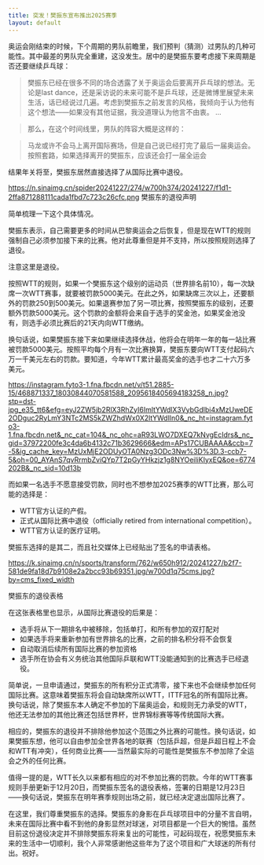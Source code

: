 ```yaml
---
title: 突发！樊振东宣布推出2025赛季
layout: default
---
```


奥运会刚结束的时候，下个周期的男队前瞻里，我们预判（猜测）过男队的几种可能性。其中最差的男队完全重建，这没发生。居中的是樊振东要考虑接下来周期是否还要继续乒乓球：

> 樊振东已经在很多不同的场合透露了关于奥运会后要离开乒乓球的想法。无论是last dance，还是采访说的未来可能不是乒乓球，还是微博里展望未来生活，话已经说过几遍。考虑到樊振东之前发言的风格，我倾向于认为他有这个想法——如果没有其他证据，我没道理认为他言不由衷。
> ...

> 那么，在这个时间线里，男队的阵容大概是这样的：

> 马龙或许不会马上离开国际赛场，但是自己说已经打完了最后一届奥运会。按照套路，如果选择离开的樊振东，应该还会打一届全运会

结果年关将至，樊振东居然直接选择了从国际比赛中退役。

https://n.sinaimg.cn/spider20241227/274/w700h374/20241227/f1d1-2ffa871288111cada1fbd7c723c26cfc.png
樊振东的退役声明

简单梳理一下这个具体情况。

樊振东表示，自己需要更多的时间从巴黎奥运会之后恢复，但是现在WTT的规则强制自己必须参加接下来的比赛。他对此尊重但是并不支持，所以按照规则选择了退役。

注意这里是退役。

按照WTT的规则，如果一个樊振东这个级别的运动员（世界排名前10），每一次缺席一次WTT赛事，就要被罚款5000美元。在此之外，如果缺席三次以上，还要额外的罚款250到500美元。如果退赛参加了另一项比赛，按照樊振东的级别，还要额外罚款5000美元。这个罚款的金额将会来自于选手的奖金池，如果奖金池没有，则选手必须比赛后的21天内向WTT缴纳。

换句话说，如果樊振东接下来如果继续选择休战，他将会在明年一年的每一站比赛被罚款5000美元。按照平均每个月有一次比赛换算，樊振东要向WTT支付起码六万一千美元左右的罚款。要知道，今年WTT累计最高奖金的选手也才二十六万多美元。

https://instagram.fyto3-1.fna.fbcdn.net/v/t51.2885-15/468871337_18030844070581588_2095618405694183258_n.jpg?stp=dst-jpg_e35_tt6&efg=eyJ2ZW5jb2RlX3RhZyI6ImltYWdlX3VybGdlbi4xMzUweDE2ODguc2RyLmY3NTc2MS5kZWZhdWx0X2ltYWdlIn0&_nc_ht=instagram.fyto3-1.fna.fbcdn.net&_nc_cat=104&_nc_ohc=aR93LWO7DXEQ7kNvgEcIdrs&_nc_gid=37972200fe3c4da6b4132c71b3629666&edm=APs17CUBAAAA&ccb=7-5&ig_cache_key=MzUxMjE2ODUyOTA0Nzg3ODc3Nw%3D%3D.3-ccb7-5&oh=00_AYAnS7qvRrmbZviQYp7T2pGyYHkzjz1g8NYOeiliKIyxEQ&oe=6774202B&_nc_sid=10d13b

而如果一名选手不愿意接受罚款，同时也不想参加2025赛季的WTT比赛，那么可能的选择是：

- WTT官方认证的产假。
- 正式从国际比赛中退役（officially retired from international competition）。
- WTT官方认证的医疗证明。

樊振东选择的是其二，而且社交媒体上已经贴出了签名的申请表格。

https://k.sinaimg.cn/n/sports/transform/762/w650h912/20241227/b2f7-581de9fa18d7b9108e2a2bcc93b69351.jpg/w700d1q75cms.jpg?by=cms_fixed_width

樊振东的退役表格

在这张表格里也显示，从国际比赛退役的后果是：

- 选手将从下一期排名中被移除，包括单打，和所有参加的双打配对
- 如果选手将来重新参加有世界排名的比赛，之前的排名积分将不会恢复
- 自动取消后续所有国际比赛的参加资格
- 选手所在协会有义务统治其他国际乒联和WTT没能通知到的比赛选手已经退役。

简单说，一旦申请通过，樊振东的所有积分正式清零，接下来也不会继续参加任何国际比赛。这意味着樊振东将会自动缺席所以WTT，ITTF冠名的所有国际比赛。换句话说，除了樊振东本人确定不参加的下届奥运会，和规则无力承受的WTT，他还无法参加的其他比赛还包括世界杯，世界锦标赛等等传统国际大赛。

相应的，樊振东的退役并不排除他参加这个范围之外比赛的可能性。换句话说，如果樊振东想，他可以自由参加全世界各地的联赛（包括乒超，但是乒超日程上不会和WTT有冲突），任何商业比赛——当然最实际的可能性是樊振东不参加除了全运会之外的任何比赛。

值得一提的是，WTT长久以来都有相应的对不参加比赛的罚款。今年的WTT赛事规则手册更新于12月20日，而樊振东签名的退役表格，签署的日期是12月23日——换句话说，樊振东在明年赛季规则出场之前，就已经决定退出国际比赛了。

在这里，我们尊重樊振东的选择。樊振东的身影在乒乓球项目中的分量不言自明，未来在国际比赛中看不到他的身影显然对球迷，对项目都是一个巨大的惋惜。虽然目前这份退役决定并不排除樊振东将来复出的可能性，可起码现在，祝愿樊振东未来的生活中一切顺利，我个人非常感谢他这些年为了这个项目和广大球迷的所有付出。祝好。